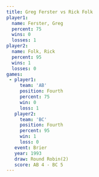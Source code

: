```yaml
---
title: Greg Ferster vs Rick Folk
player1:             
  name: Ferster, Greg
  percent: 75        
  wins: 0            
  losses: 1          
player2:             
  name: Folk, Rick   
  percent: 95        
  wins: 1            
  losses: 0          
games:
 - player1:          
     team: 'AB'      
     position: Fourth
     percent: 75     
     win: 0          
     loss: 1         
   player2:          
     team: 'BC'      
     position: Fourth
     percent: 95     
     win: 1          
     loss: 0         
   event: Brier        
   year: 1993          
   draw: Round Robin(2)
   score: AB 4 - BC 5  
---
```

